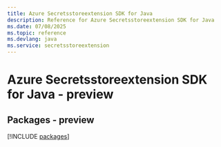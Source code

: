 ```yaml
---
title: Azure Secretsstoreextension SDK for Java
description: Reference for Azure Secretsstoreextension SDK for Java
ms.date: 07/08/2025
ms.topic: reference
ms.devlang: java
ms.service: secretsstoreextension
---
```

# Azure Secretsstoreextension SDK for Java - preview
## Packages - preview
[!INCLUDE [packages](secretsstoreextension-index.md)]